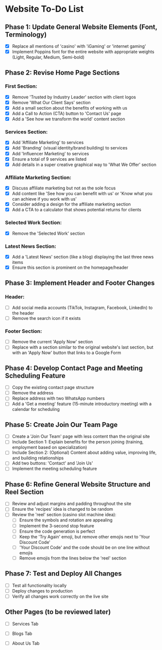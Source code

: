 # Website To-Do List

## Phase 1: Update General Website Elements (Font, Terminology)
- [x] Replace all mentions of 'casino' with 'iGaming' or 'internet gaming'
- [x] Implement Poppins font for the entire website with appropriate weights (Light, Regular, Medium, Semi-bold)

## Phase 2: Revise Home Page Sections
### First Section:
- [x] Remove 'Trusted by Industry Leader' section with client logos
- [x] Remove 'What Our Client Says' section
- [x] Add a small section about the benefits of working with us
- [x] Add a Call to Action (CTA) button to 'Contact Us' page
- [x] Add a 'See how we transform the world' content section

### Services Section:
- [x] Add 'Affiliate Marketing' to services
- [x] Add 'Branding' (visual identity/brand building) to services
- [x] Add 'Influencer Marketing' to services
- [x] Ensure a total of 9 services are listed
- [x] Add details in a super creative graphical way to 'What We Offer' section

### Affiliate Marketing Section:
- [x] Discuss affiliate marketing but not as the sole focus
- [x] Add content like \'See how you can benefit with us\' or \'Know what you can achieve if you work with us\'
- [x] Consider adding a design for the affiliate marketing section
- [x] Add a CTA to a calculator that shows potential returns for clients

### Selected Work Section:
- [x] Remove the 'Selected Work' section

### Latest News Section:
- [x] Add a 'Latest News' section (like a blog) displaying the last three news items
- [x] Ensure this section is prominent on the homepage/header

## Phase 3: Implement Header and Footer Changes
### Header:
- [ ] Add social media accounts (TikTok, Instagram, Facebook, LinkedIn) to the header
- [ ] Remove the search icon if it exists

### Footer Section:
- [ ] Remove the current 'Apply Now' section
- [ ] Replace with a section similar to the original website's last section, but with an 'Apply Now' button that links to a Google Form

## Phase 4: Develop Contact Page and Meeting Scheduling Feature
- [ ] Copy the existing contact page structure
- [ ] Remove the address
- [ ] Replace address with two WhatsApp numbers
- [ ] Add a 'Get a meeting' feature (15-minute introductory meeting) with a calendar for scheduling

## Phase 5: Create Join Our Team Page
- [ ] Create a 'Join Our Team' page with less content than the original site
- [ ] Include Section 1: Explain benefits for the person joining (training, employment based on specialization)
- [ ] Include Section 2: (Optional) Content about adding value, improving life, and building relationships
- [ ] Add two buttons: 'Contact' and 'Join Us'
- [ ] Implement the meeting scheduling feature

## Phase 6: Refine General Website Structure and Reel Section
- [ ] Review and adjust margins and padding throughout the site
- [ ] Ensure the 'recipes' idea is changed to be random
- [ ] Review the 'reel' section (casino slot machine idea):
  - [ ] Ensure the symbols and rotation are appealing
  - [ ] Implement the 3-second stop feature
  - [ ] Ensure the code generation is perfect
  - [ ] Keep the 'Try Again' emoji, but remove other emojis next to 'Your Discount Code'
  - [ ] 'Your Discount Code' and the code should be on one line without emojis
  - [ ] Remove emojis from the lines below the 'reel' section

## Phase 7: Test and Deploy All Changes
- [ ] Test all functionality locally
- [ ] Deploy changes to production
- [ ] Verify all changes work correctly on the live site

## Other Pages (to be reviewed later)
- [ ] Services Tab
- [ ] Blogs Tab
- [ ] About Us Tab

